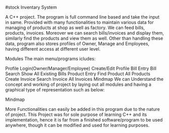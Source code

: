 #stock Inventary System

A C++ project. The program is full command line based and take the input in same. Provided with many functionalities to maintain various data for managing of products at shop as well as factory. We can feed bills, products, invoices. Moreover we can search bills/invoices and display them, similarly find the products and view them as well. Other than handling these data, program also stores profiles of Owner, Manage and Employees, having different access at different user level.

Modules
The main menu/programs icludes:

Profile Login(Owner/Manager/Employee)
Create/Edit Profile
Bill Entry
Bill Search
Show All Existing Bills
Product Entry
Find Product
All Products
Create Invoice
Search Invoice
All Invoices
Mindmap
We can Understand the concept and working of project by laying out all modules and having a graphical type of representation such as below:

Mindmap

More Functionalities can easily be added in this program due to the nature of project. This Project was for sole purpose of learning C++ and its implementation, hence it is far from a finished software/program to be used anywhere, though it can be modified and used for learning purposes.
